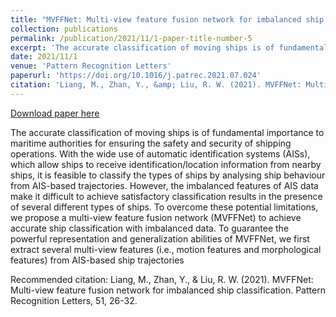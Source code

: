```yaml
---
title: "MVFFNet: Multi-view feature fusion network for imbalanced ship classification"
collection: publications
permalink: /publication/2021/11/1-paper-title-number-5
excerpt: 'The accurate classification of moving ships is of fundamental importance to maritime authorities for ensuring the safety and security of shipping operations. With the wide use of automatic identification systems (AISs), which allow ships to receive identification/location information from nearby ships, it is feasible to classify the types of ships by analysing ship behaviour from AIS-based trajectories. However, the imbalanced features of AIS data make it difficult to achieve satisfactory classification results in the presence of several different types of ships. To overcome these potential limitations, we propose a multi-view feature fusion network (MVFFNet) to achieve accurate ship classification with imbalanced data. To guarantee the powerful representation and generalization abilities of MVFFNet, we first extract several multi-view features (i.e., motion features and morphological features) from AIS-based ship trajectories'
date: 2021/11/1
venue: 'Pattern Recognition Letters'
paperurl: 'https://doi.org/10.1016/j.patrec.2021.07.024'
citation: 'Liang, M., Zhan, Y., &amp; Liu, R. W. (2021). MVFFNet: Multi-view feature fusion network for imbalanced ship classification. Pattern Recognition Letters, 51, 26-32.'
---
```


<a href='https://doi.org/10.1016/j.patrec.2021.07.024'>Download paper here</a>

The accurate classification of moving ships is of fundamental importance to maritime authorities for ensuring the safety and security of shipping operations. With the wide use of automatic identification systems (AISs), which allow ships to receive identification/location information from nearby ships, it is feasible to classify the types of ships by analysing ship behaviour from AIS-based trajectories. However, the imbalanced features of AIS data make it difficult to achieve satisfactory classification results in the presence of several different types of ships. To overcome these potential limitations, we propose a multi-view feature fusion network (MVFFNet) to achieve accurate ship classification with imbalanced data. To guarantee the powerful representation and generalization abilities of MVFFNet, we first extract several multi-view features (i.e., motion features and morphological features) from AIS-based ship trajectories

Recommended citation: Liang, M., Zhan, Y., & Liu, R. W. (2021). MVFFNet: Multi-view feature fusion network for imbalanced ship classification. Pattern Recognition Letters, 51, 26-32.